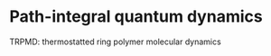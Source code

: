 Path-integral quantum dynamics 
=================================================

TRPMD: thermostatted ring polymer molecular dynamics
